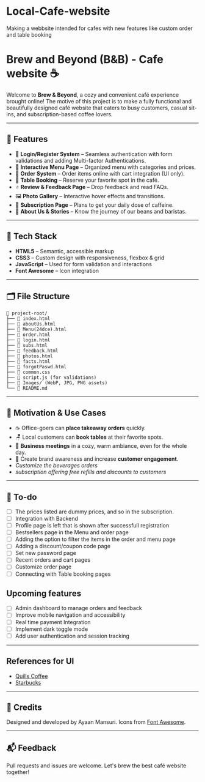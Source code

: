 # Local-Cafe-website
Making a webbsite intended for cafes with new features like custom order and table booking

# Brew and Beyond (B&B) - Cafe website ☕️

Welcome to **Brew & Beyond**, a cozy and convenient café experience brought online! The motive of this project is to make a fully functional and beautifully designed café website that caters to busy customers, casual sit-ins, and subscription-based coffee lovers.

---

## 🌟 Features

- 🔐 **Login/Register System** – Seamless authentication with form validations and adding Multi-factor Authentications.
- 📜 **Interactive Menu Page** – Organized menu with categories and prices.
- 🛒 **Order System** – Order items online with cart integration (UI only).
- 📅 **Table Booking** – Reserve your favorite spot in the café.
- ⭐ **Review & Feedback Page** – Drop feedback and read FAQs.
- 🖼️ **Photo Gallery** – Interactive hover effects and transitions.
- 🧾 **Subscription Page** – Plans to get your daily dose of caffeine.
- 📖 **About Us & Stories** – Know the journey of our beans and baristas.

---

## 🧰 Tech Stack

- **HTML5** – Semantic, accessible markup
- **CSS3** – Custom design with responsiveness, flexbox & grid
- **JavaScript** – Used for form validation and interactions
- **Font Awesome** – Icon integration

---

## 🗂️ File Structure

```
📁 project-root/
├── 📄 index.html
├── 📄 aboutUs.html
├── 📄 Menu(24dce).html
├── 📄 order.html
├── 📄 login.html
├── 📄 subs.html
├── 📄 feedback.html
├── 📄 photos.html
├── 📄 facts.html
├── 📄 forgotPaswd.html
├── 📄 common.css
├── 📄 script.js (for validations)
├── 📁 Images/ (WebP, JPG, PNG assets)
└── 📄 README.md
```

---

## 🧠 Motivation & Use Cases

- ☕ Office-goers can **place takeaway orders** quickly.
- 🪑 Local customers can **book tables** at their favorite spots.
- 🤝 **Business meetings** in a cozy, warm ambiance, even for the whole day.
- 🎯 Create brand awareness and increase **customer engagement**.
- *Customize the beverages orders*
- *subscription offering free refills and discounts to customers*

---

##  🔧 To-do

- [ ] The prices listed are dummy prices, and so in the subscription.
- [ ] Integration with Backend
- [ ] Profile page is left that is shown after successfull registration
- [ ] Bestsellers page in the Menu and order page
- [ ] Adding the option to filter the items in the order and menu page
- [ ] Adding a discount/coupon code page
- [ ] Set new password page
- [ ] Recent orders and cart pages
- [ ] Customize order page
- [ ] Connecting with Table booking pages

## Upcoming features
- [ ] Admin dashboard to manage orders and feedback
- [ ] Improve mobile navigation and accessibility
- [ ] Real time payment Integration
- [ ] Implement dark toggle mode
- [ ] Add user authentication and session tracking

---

## References for UI

- [Quills Coffee](https://quillscoffee.com)
- [Starbucks](https://starbucks.com)

---

## 📣 Credits

Designed and developed by Ayaan Mansuri. Icons from [Font Awesome](https://fontawesome.com/).

---

## 📬 Feedback

Pull requests and issues are welcome. Let's brew the best café website together!
